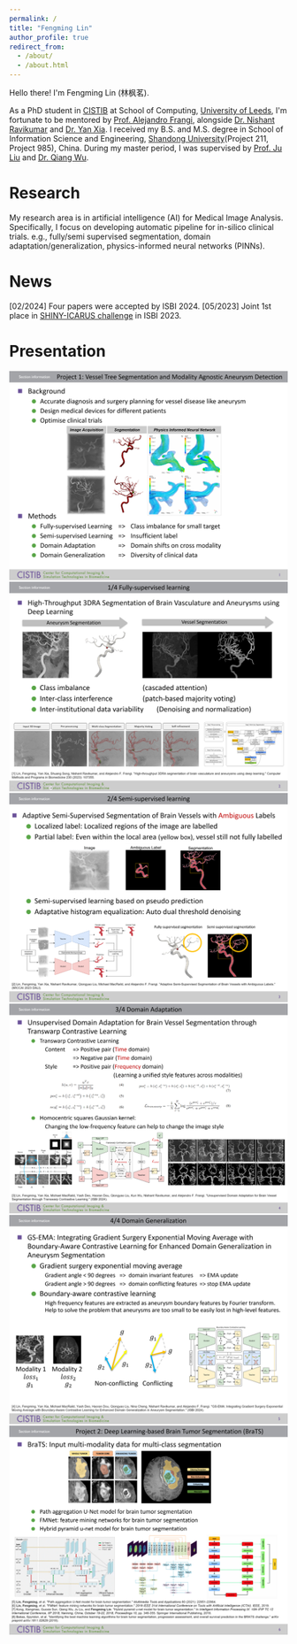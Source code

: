 ```yaml
---
permalink: /
title: "Fengming Lin"
author_profile: true
redirect_from: 
  - /about/
  - /about.html
---
```


Hello there! I'm Fengming Lin (林枫茗).

As a PhD student in [CISTIB](https://www.cistib.org/members) at School of Computing, [University of Leeds](https://eps.leeds.ac.uk/computing), I'm fortunate to be mentored by [Prof. Alejandro Frangi](https://research.manchester.ac.uk/en/persons/alejandro-frangi), alongside [Dr. Nishant Ravikumar](https://eps.leeds.ac.uk/computing/staff/1846/dr-nishant-ravikumar) and [Dr. Yan Xia](https://www.yannxia.com/). I received my B.S. and M.S. degree in School of Information Science and Engineering, [Shandong University](https://www.en.sdu.edu.cn/)(Project 211, Project 985), China. During my master period, I was supervised by [Prof. Ju Liu](https://brain.sdu.edu.cn/en/info/1090/1163.htm) and [Dr. Qiang Wu](https://brain.sdu.edu.cn/en/info/1090/1115.htm).

Research
======
My research area is in artificial intelligence (AI) for Medical Image Analysis. Specifically, I focus on developing automatic pipeline for in-silico clinical trials. e.g., fully/semi supervised segmentation, domain adaptation/generalization, physics-informed neural networks (PINNs).

News
======
[02/2024] Four papers were accepted by ISBI 2024.
[05/2023] Joint 1st place in [SHINY-ICARUS challenge](https://www.synapse.org/#!Synapse:syn45774070/wiki/619953) in ISBI 2023.

Presentation
======
![PPT01](/images/PPT01.png)
![PPT02](/images/PPT02.png)
![PPT03](/images/PPT03.png)
![PPT04](/images/PPT04.png)
![PPT05](/images/PPT05.png)
![PPT06](/images/PPT06.png)


